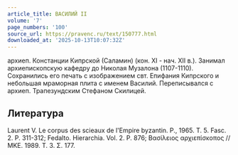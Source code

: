 ```yaml
---
article_title: ВАСИЛИЙ II
volume: '7'
page_numbers: '100'
source_url: https://pravenc.ru/text/150777.html
downloaded_at: '2025-10-13T10:07:32Z'
---
```


архиеп. Констанции Кипрской (Саламин) (кон. XI - нач. XII в.). Занимал архиепископскую кафедру до Николая Музалона (1107-1110). Сохранились его печать с изображением свт. Епифания Кипрского и небольшая мраморная плита с именем Василий. Переписывался с архиеп. Трапезундским Стефаном Скилицей.

## Литература

Laurent V. Le corpus des scieaux de l'Empire byzantin. P., 1965. T. 5. Fasc. 2. P. 311-312; Fedalto. Hierarchia. Vol. 2. P. 876; Βασίλειος αρχιεπίσκοπος // ΜΚΕ. 1989. Τ. 3. Σ. 177.

